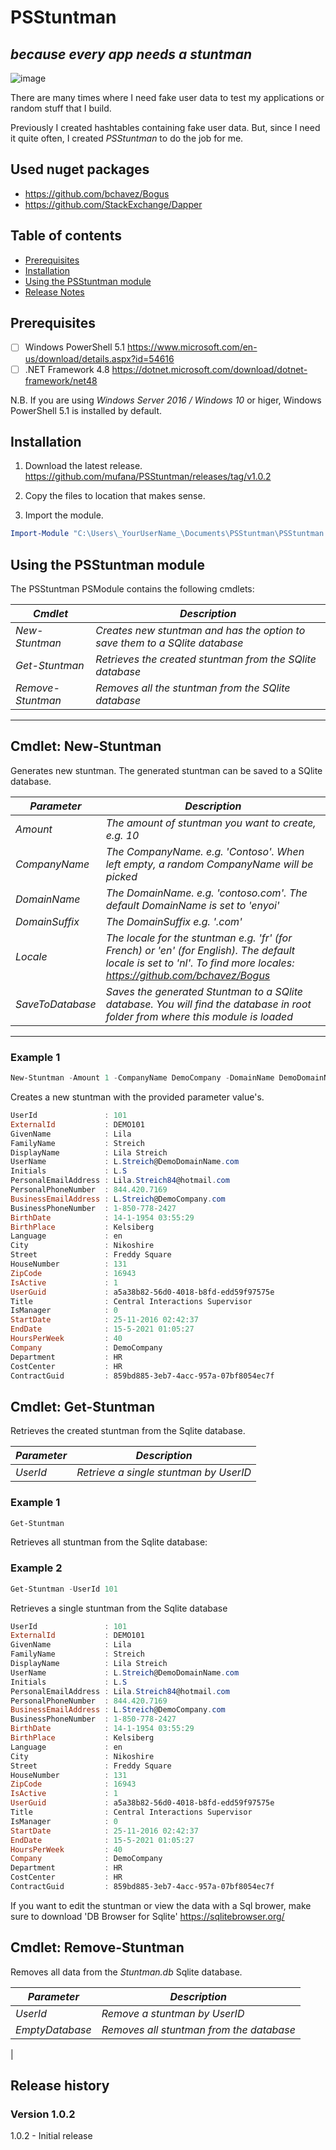 # PSStuntman
## _because every app needs a stuntman_

![image](https://raw.githubusercontent.com/JeroenBl/PSStuntman/main/assets/logo.png)

There are many times where I need fake user data to test my applications or random stuff that I build.

Previously I created hashtables containing fake user data. But, since I need it quite often, I created _PSStuntman_ to do the job for me.

## Used nuget packages

- https://github.com/bchavez/Bogus
- https://github.com/StackExchange/Dapper

## Table of contents

* [Prerequisites](#Prerequisites)
* [Installation](#Installation)
* [Using the PSStuntman module](#Using-the-PSStuntman-module)
* [Release Notes](Release-Notes)

## Prerequisites

- [ ] Windows PowerShell 5.1 https://www.microsoft.com/en-us/download/details.aspx?id=54616
- [ ] .NET Framework 4.8 https://dotnet.microsoft.com/download/dotnet-framework/net48

N.B. If you are using _Windows Server 2016 / Windows 10_ or higer, Windows PowerShell 5.1 is installed by default.

## Installation

1. Download the latest release. https://github.com/mufana/PSStuntman/releases/tag/v1.0.2

2. Copy the files to location that makes sense.

3. Import the module.

```powershell
Import-Module "C:\Users\_YourUserName_\Documents\PSStuntman\PSStuntman.dll"
```

## Using the PSStuntman module

The PSStuntman PSModule contains the following cmdlets:

| _Cmdlet_                       | _Description_                                                |
| ------------------------------ | ------------------------------------------------------------ |
| _New-Stuntman_                 | _Creates new stuntman and has the option to save them to a SQlite database_ |
| _Get-Stuntman_                 | _Retrieves the created stuntman from the SQlite database_    |
| _Remove-Stuntman_ | _Removes all the stuntman from the SQlite database_          |

---

## Cmdlet: New-Stuntman

Generates new stuntman. The generated stuntman can be saved to a SQlite database.

| _Parameter_        | _Description_                                                |
| ------------------ | ------------------------------------------------------------ |
| _Amount_           | _The amount of stuntman you want to create, e.g. 10_         |
| _CompanyName_      | _The CompanyName. e.g. 'Contoso'. When left empty, a random CompanyName will be picked_ |
| _DomainName_       | _The DomainName. e.g. 'contoso.com'. The default DomainName is set to 'enyoi'_ |
| _DomainSuffix_     | _The DomainSuffix e.g. '.com'_                                |
| _Locale_           | _The locale for the stuntman e.g. 'fr' (for French) or 'en' (for English). The default locale is set to 'nl'. To find more locales: https://github.com/bchavez/Bogus_ |
| _SaveToDatabase_     | _Saves the generated Stuntman to a SQlite database. You will find the database in root folder from where this module is loaded_ |

---

### Example 1

```powershell
New-Stuntman -Amount 1 -CompanyName DemoCompany -DomainName DemoDomainName -DomainSuffix .com -Locale en
```

Creates a new stuntman with the provided parameter value's.

```powershell
UserId               : 101
ExternalId           : DEMO101
GivenName            : Lila
FamilyName           : Streich
DisplayName          : Lila Streich
UserName             : L.Streich@DemoDomainName.com
Initials             : L.S
PersonalEmailAddress : Lila.Streich84@hotmail.com
PersonalPhoneNumber  : 844.420.7169
BusinessEmailAddress : L.Streich@DemoCompany.com
BusinessPhoneNumber  : 1-850-778-2427
BirthDate            : 14-1-1954 03:55:29
BirthPlace           : Kelsiberg
Language             : en
City                 : Nikoshire
Street               : Freddy Square
HouseNumber          : 131
ZipCode              : 16943
IsActive             : 1
UserGuid             : a5a38b82-56d0-4018-b8fd-edd59f97575e
Title                : Central Interactions Supervisor
IsManager            : 0
StartDate            : 25-11-2016 02:42:37
EndDate              : 15-5-2021 01:05:27
HoursPerWeek         : 40
Company              : DemoCompany
Department           : HR
CostCenter           : HR
ContractGuid         : 859bd885-3eb7-4acc-957a-07bf8054ec7f
```

## Cmdlet: Get-Stuntman

Retrieves the created stuntman from the Sqlite database.

| _Parameter_ | _Description_                          |
| ----------- | -------------------------------------- |
| _UserId_    | _Retrieve a single stuntman by UserID_ |

### Example 1

```powershell
Get-Stuntman
```

Retrieves all stuntman from the Sqlite database:

### Example 2

```powershell
Get-Stuntman -UserId 101
```

Retrieves a single stuntman from the Sqlite database

```powershell
UserId               : 101
ExternalId           : DEMO101
GivenName            : Lila
FamilyName           : Streich
DisplayName          : Lila Streich
UserName             : L.Streich@DemoDomainName.com
Initials             : L.S
PersonalEmailAddress : Lila.Streich84@hotmail.com
PersonalPhoneNumber  : 844.420.7169
BusinessEmailAddress : L.Streich@DemoCompany.com
BusinessPhoneNumber  : 1-850-778-2427
BirthDate            : 14-1-1954 03:55:29
BirthPlace           : Kelsiberg
Language             : en
City                 : Nikoshire
Street               : Freddy Square
HouseNumber          : 131
ZipCode              : 16943
IsActive             : 1
UserGuid             : a5a38b82-56d0-4018-b8fd-edd59f97575e
Title                : Central Interactions Supervisor
IsManager            : 0
StartDate            : 25-11-2016 02:42:37
EndDate              : 15-5-2021 01:05:27
HoursPerWeek         : 40
Company              : DemoCompany
Department           : HR
CostCenter           : HR
ContractGuid         : 859bd885-3eb7-4acc-957a-07bf8054ec7f
```

If you want to edit the stuntman or view the data with a Sql brower, make sure to download 'DB Browser for Sqlite' https://sqlitebrowser.org/


## Cmdlet: Remove-Stuntman

Removes all data from the _Stuntman.db_ Sqlite database.

| _Parameter_ | _Description_                          |
| ----------- | -------------------------------------- |
| _UserId_    | _Remove a stuntman by UserID_ |
| _EmptyDatabase_    | _Removes all stuntman from the database_ |
|


## Release history

### Version 1.0.2

1.0.2  - Initial release